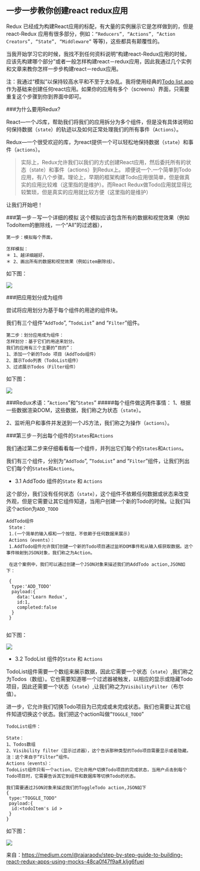 ## 一步一步教你创建react redux应用
Redux 已经成为构建React应用的标配，有大量的实例展示它是怎样做到的，但是react-Redux 应用有很多部分，例如：```“Reducers”, “Actions”, “Action Creators”, “State”, “Middleware”``` 等等)，这些都具有颠覆性的。

当我开始学习它的时候，我找不到任何资料说明“构建react-Redux应用的时候，应该先构建哪个部分”或者一般怎样构建react－redux应用，因此我通过几个实例和文章来教你怎样一步步构建react－redux应用。
<br/>

注：我通过“模拟”以保持较高水平和不至于太杂乱。我将使用经典的<a href="https://github.com/reactjs/redux/tree/master/examples/todos">Todo list app</a>作为基础来创建任何react应用。如果你的应用有多个（screens）界面，只需要重复这个步骤到你到界面中即可。

###为什么要用Redux?

React—一个JS库，帮助我们将我们的应用拆分为多个组件，但是没有具体说明如何保持数据（```state```）的轨迹以及如何正常处理我们的所有事件（```Actions```）。

Redux—一个很受欢迎的库，为react提供一个可以轻松地保持数据（```state```）和事件（```actions```）。

> 实际上，Redux允许我们以我们的方式创建React应用，然后委托所有的状态（state）和事件（actions）到Redux上。
> 顺便说一个.一个简单到Todo应用，有八个步骤。理论上，早期的框架构建Todo应用很简单，但是做真实的应用比较难（这里指的是维护）。而React Redux做Todo应用就显得比较繁琐，但是真实的应用就比较方便（这里指的是维护）

让我们开始吧！

###第一步－写一个详细的模拟
这个模拟应该包含所有的数据和视觉效果（例如TodoItem的删除线，一个“All”的过滤器），
```
第一步：模拟每个界面，

怎样模拟：
＊ 1、越详细越好，
＊ 2、画出所有的数据和视觉效果（例如item删除线）。
```
如下图：

<img src="https://github.com/lanqy/blog/blob/master/1-RtA4NF2PI__vcarQgXEEBg.png" />

###把应用划分成为组件

尝试将应用划分为基于每个组件的用途的组件块。

我们有三个组件“```AddTodo```”, “```TodoList```” and “```Filter```”组件。
```
第二步：划分应用成为组件：
怎样划分：基于它们的用途来划分。
我们的应用有三个主要的“目的”：
1、添加一个新的Todo 项目（AddTodo组件）
2、展示Todo列表（TodoList组件）
3、过滤展示Todos（Filter组件）
```
如下图：

<img src="https://github.com/lanqy/blog/blob/master/1-AfzFa8zO_dQOmuSHL7bEww.png" />

###Redux术语：“```Actions```”和“```States```”
#####每个组件做这两件事情：
 1、根据一些数据渲染DOM，这些数据，我们称之为状态（```state```）。
 
 2、监听用户和事件并发送到一个JS方法，我们称之为操作（```actions```）。

###第三步－列出每个组件的```States```和```Actions```

我们通过第二步来仔细看看每一个组件，并列出它们每个的```States```和```Actions```。

我们有三个组件，分别为“```AddTodo```”, “```TodoList```” and “```Filter```”组件，让我们列出它们每个的```States```和```Actions```。

* 3.1 AddTodo 组件的```State``` 和 ```Actions```

这个部分，我们没有任何状态（```state```），这个组件不依赖任何数据或状态来改变外观，但是它需要让其它组件知道，当用户创建一个新的Todo的时候。让我们叫这个action为```ADD_TODO```

```
AddTodo组件
 State：
 1.(一个简单的输入框和一个按钮，不依赖于任何数据来展示)
 Actions（events）：
 1.AddTodo组件允许我们创建一个新的Todo项目通过监听DOM事件和从输入框获取数据。这个事件映射到JSON对象，我们称之为Action。
 
 在这个案例中，我们可以通过创建一个JSON对象来描述我们的AddTodo action,JSON如下：
 
 {
  type:'ADD_TODO'
  payload:{
    data:'Learn Redux',
    id:1,
    completed:false
  }
 }
 
```
如下图：

<img src="https://github.com/lanqy/blog/blob/master/1-OrfmEw_gPw5kQ3ZO5AjzEQ.png" />

* 3.2 TodoList 组件的```State``` 和 ```Actions```

TodoList组件需要一个数组来展示数据，因此它需要一个状态（```state```）,我们称之为Todos（数组）。它也需要知道哪一个过滤器被触发，以相应的显示或隐藏Todo 项目，因此还需要一个状态（```state```）,让我们称之为```VisibilityFilter```（布尔值）。

进一步，它允许我们切换Todo项目为已完成或未完成状态。我们也需要让其它组件知道切换这个状态。我们把这个action叫做“```TOGGLE_TODO```”

```
TodoList组件：

State：
1、Todos数组
2、Visibility filter（显示过滤器），这个告诉那种类型的Todo项目需要显示或者隐藏。注：这个来自于“Filter”组件。
Actions（events）：
TodoList组件只有一个action，它允许用户切换Todo项目的完成状态，当用户点击到每个Todo项目时，它需要告诉其它到组件和数据库等切换Todo的状态。

我们需要通过JSON对象来描述我们的ToggleTodo action,JSON如下
{
 type:"TOGGLE_TODO"
 payload:{
  id:<todoItem's id >
 }
}

```
如下图：

<img src="https://github.com/lanqy/blog/blob/master/1-waJ9BucAT9qW_sHcqNOB_Q.png" />


来自：https://medium.com/@rajaraodv/step-by-step-guide-to-building-react-redux-apps-using-mocks-48ca0f47f9a#.kljg6fuei
